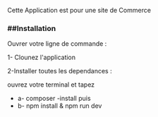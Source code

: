 <p>Cette Application est pour une site de Commerce</p>
<h3>##Installation</h3>
Ouvrer votre ligne de commande :
<p>1- Clounez l'application</p>

<p>2-Installer toutes les dependances :</p>
ouvrez votre terminal et tapez
<ul>
    <li>a- <span text="red"> composer -install</span> puis</li>
    <li>b- npm install & npm run dev</li>
</ul>
